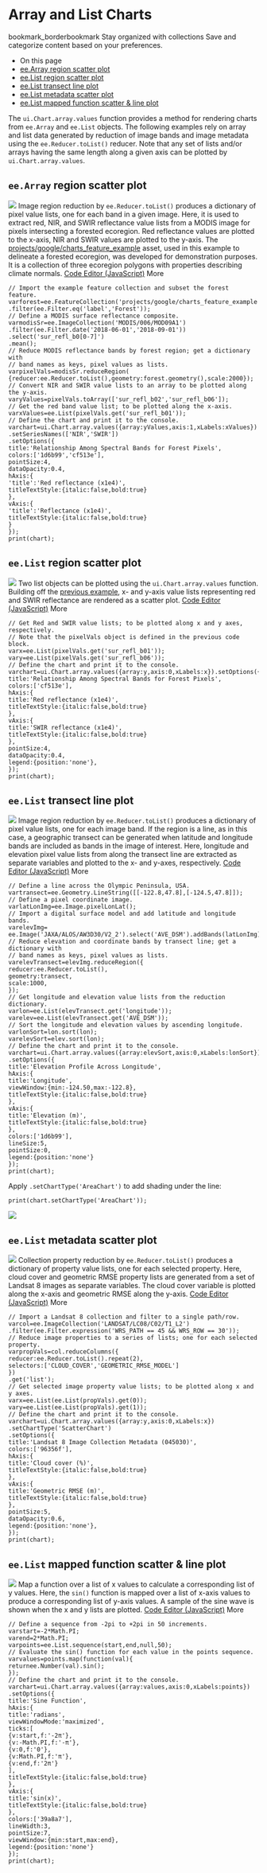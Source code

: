  
#  Array and List Charts 
bookmark_borderbookmark Stay organized with collections  Save and categorize content based on your preferences.
  * On this page
  * [ee.Array region scatter plot](https://developers.google.com/earth-engine/guides/charts_array#eearray_region_scatter_plot)
  * [ee.List region scatter plot](https://developers.google.com/earth-engine/guides/charts_array#eelist_region_scatter_plot)
  * [ee.List transect line plot](https://developers.google.com/earth-engine/guides/charts_array#eelist_transect_line_plot)
  * [ee.List metadata scatter plot](https://developers.google.com/earth-engine/guides/charts_array#eelist_metadata_scatter_plot)
  * [ee.List mapped function scatter & line plot](https://developers.google.com/earth-engine/guides/charts_array#eelist_mapped_function_scatter_line_plot)


The `ui.Chart.array.values` function provides a method for rendering charts from `ee.Array` and `ee.List` objects.
The following examples rely on array and list data generated by reduction of image bands and image metadata using the `ee.Reducer.toList()` reducer. Note that any set of lists and/or arrays having the same length along a given axis can be plotted by `ui.Chart.array.values`.
## `ee.Array` region scatter plot
![](https://developers.google.com/static/earth-engine/images/Charts_array_01.svg)
Image region reduction by `ee.Reducer.toList()` produces a dictionary of pixel value lists, one for each band in a given image. Here, it is used to extract red, NIR, and SWIR reflectance value lists from a MODIS image for pixels intersecting a forested ecoregion. Red reflectance values are plotted to the x-axis, NIR and SWIR values are plotted to the y-axis.
The [projects/google/charts_feature_example](https://developers.google.com/earth-engine/guides/charts_feature#compose-a-question) asset, used in this example to delineate a forested ecoregion, was developed for demonstration purposes. It is a collection of three ecoregion polygons with properties describing climate normals.
[Code Editor (JavaScript)](https://developers.google.com/earth-engine/guides/charts_array#code-editor-javascript-sample) More
```
// Import the example feature collection and subset the forest feature.
varforest=ee.FeatureCollection('projects/google/charts_feature_example')
.filter(ee.Filter.eq('label','Forest'));
// Define a MODIS surface reflectance composite.
varmodisSr=ee.ImageCollection('MODIS/006/MOD09A1')
.filter(ee.Filter.date('2018-06-01','2018-09-01'))
.select('sur_refl_b0[0-7]')
.mean();
// Reduce MODIS reflectance bands by forest region; get a dictionary with
// band names as keys, pixel values as lists.
varpixelVals=modisSr.reduceRegion(
{reducer:ee.Reducer.toList(),geometry:forest.geometry(),scale:2000});
// Convert NIR and SWIR value lists to an array to be plotted along the y-axis.
varyValues=pixelVals.toArray(['sur_refl_b02','sur_refl_b06']);
// Get the red band value list; to be plotted along the x-axis.
varxValues=ee.List(pixelVals.get('sur_refl_b01'));
// Define the chart and print it to the console.
varchart=ui.Chart.array.values({array:yValues,axis:1,xLabels:xValues})
.setSeriesNames(['NIR','SWIR'])
.setOptions({
title:'Relationship Among Spectral Bands for Forest Pixels',
colors:['1d6b99','cf513e'],
pointSize:4,
dataOpacity:0.4,
hAxis:{
'title':'Red reflectance (x1e4)',
titleTextStyle:{italic:false,bold:true}
},
vAxis:{
'title':'Reflectance (x1e4)',
titleTextStyle:{italic:false,bold:true}
}
});
print(chart);
```

## `ee.List` region scatter plot
![](https://developers.google.com/static/earth-engine/images/Charts_array_02.svg)
Two list objects can be plotted using the `ui.Chart.array.values` function. Building off the [previous example](https://developers.google.com/earth-engine/guides/charts_array#eearray_region_scatter_plot), x- and y-axis value lists representing red and SWIR reflectance are rendered as a scatter plot.
[Code Editor (JavaScript)](https://developers.google.com/earth-engine/guides/charts_array#code-editor-javascript-sample) More
```
// Get Red and SWIR value lists; to be plotted along x and y axes, respectively.
// Note that the pixelVals object is defined in the previous code block.
varx=ee.List(pixelVals.get('sur_refl_b01'));
vary=ee.List(pixelVals.get('sur_refl_b06'));
// Define the chart and print it to the console.
varchart=ui.Chart.array.values({array:y,axis:0,xLabels:x}).setOptions({
title:'Relationship Among Spectral Bands for Forest Pixels',
colors:['cf513e'],
hAxis:{
title:'Red reflectance (x1e4)',
titleTextStyle:{italic:false,bold:true}
},
vAxis:{
title:'SWIR reflectance (x1e4)',
titleTextStyle:{italic:false,bold:true}
},
pointSize:4,
dataOpacity:0.4,
legend:{position:'none'},
});
print(chart);
```

## `ee.List` transect line plot
![](https://developers.google.com/static/earth-engine/images/Charts_array_03.svg)
Image region reduction by `ee.Reducer.toList()` produces a dictionary of pixel value lists, one for each image band. If the region is a line, as in this case, a geographic transect can be generated when latitude and longitude bands are included as bands in the image of interest. Here, longitude and elevation pixel value lists from along the transect line are extracted as separate variables and plotted to the x- and y-axes, respectively.
[Code Editor (JavaScript)](https://developers.google.com/earth-engine/guides/charts_array#code-editor-javascript-sample) More
```
// Define a line across the Olympic Peninsula, USA.
vartransect=ee.Geometry.LineString([[-122.8,47.8],[-124.5,47.8]]);
// Define a pixel coordinate image.
varlatLonImg=ee.Image.pixelLonLat();
// Import a digital surface model and add latitude and longitude bands.
varelevImg=
ee.Image('JAXA/ALOS/AW3D30/V2_2').select('AVE_DSM').addBands(latLonImg);
// Reduce elevation and coordinate bands by transect line; get a dictionary with
// band names as keys, pixel values as lists.
varelevTransect=elevImg.reduceRegion({
reducer:ee.Reducer.toList(),
geometry:transect,
scale:1000,
});
// Get longitude and elevation value lists from the reduction dictionary.
varlon=ee.List(elevTransect.get('longitude'));
varelev=ee.List(elevTransect.get('AVE_DSM'));
// Sort the longitude and elevation values by ascending longitude.
varlonSort=lon.sort(lon);
varelevSort=elev.sort(lon);
// Define the chart and print it to the console.
varchart=ui.Chart.array.values({array:elevSort,axis:0,xLabels:lonSort})
.setOptions({
title:'Elevation Profile Across Longitude',
hAxis:{
title:'Longitude',
viewWindow:{min:-124.50,max:-122.8},
titleTextStyle:{italic:false,bold:true}
},
vAxis:{
title:'Elevation (m)',
titleTextStyle:{italic:false,bold:true}
},
colors:['1d6b99'],
lineSize:5,
pointSize:0,
legend:{position:'none'}
});
print(chart);
```

Apply `.setChartType('AreaChart')` to add shading under the line:
```
print(chart.setChartType('AreaChart'));

```

![](https://developers.google.com/static/earth-engine/images/Charts_array_04.svg)
## `ee.List` metadata scatter plot
![](https://developers.google.com/static/earth-engine/images/Charts_array_05.svg)
Collection property reduction by `ee.Reducer.toList()` produces a dictionary of property value lists, one for each selected property. Here, cloud cover and geometric RMSE property lists are generated from a set of Landsat 8 images as separate variables. The cloud cover variable is plotted along the x-axis and geometric RMSE along the y-axis.
[Code Editor (JavaScript)](https://developers.google.com/earth-engine/guides/charts_array#code-editor-javascript-sample) More
```
// Import a Landsat 8 collection and filter to a single path/row.
varcol=ee.ImageCollection('LANDSAT/LC08/C02/T1_L2')
.filter(ee.Filter.expression('WRS_PATH == 45 && WRS_ROW == 30'));
// Reduce image properties to a series of lists; one for each selected property.
varpropVals=col.reduceColumns({
reducer:ee.Reducer.toList().repeat(2),
selectors:['CLOUD_COVER','GEOMETRIC_RMSE_MODEL']
})
.get('list');
// Get selected image property value lists; to be plotted along x and y axes.
varx=ee.List(ee.List(propVals).get(0));
vary=ee.List(ee.List(propVals).get(1));
// Define the chart and print it to the console.
varchart=ui.Chart.array.values({array:y,axis:0,xLabels:x})
.setChartType('ScatterChart')
.setOptions({
title:'Landsat 8 Image Collection Metadata (045030)',
colors:['96356f'],
hAxis:{
title:'Cloud cover (%)',
titleTextStyle:{italic:false,bold:true}
},
vAxis:{
title:'Geometric RMSE (m)',
titleTextStyle:{italic:false,bold:true}
},
pointSize:5,
dataOpacity:0.6,
legend:{position:'none'},
});
print(chart);
```

## `ee.List` mapped function scatter & line plot
![](https://developers.google.com/static/earth-engine/images/Charts_array_06.svg)
Map a function over a list of x values to calculate a corresponding list of y values. Here, the `sin()` function is mapped over a list of x-axis values to produce a corresponding list of y-axis values. A sample of the sine wave is shown when the x and y lists are plotted.
[Code Editor (JavaScript)](https://developers.google.com/earth-engine/guides/charts_array#code-editor-javascript-sample) More
```
// Define a sequence from -2pi to +2pi in 50 increments.
varstart=-2*Math.PI;
varend=2*Math.PI;
varpoints=ee.List.sequence(start,end,null,50);
// Evaluate the sin() function for each value in the points sequence.
varvalues=points.map(function(val){
returnee.Number(val).sin();
});
// Define the chart and print it to the console.
varchart=ui.Chart.array.values({array:values,axis:0,xLabels:points})
.setOptions({
title:'Sine Function',
hAxis:{
title:'radians',
viewWindowMode:'maximized',
ticks:[
{v:start,f:'-2π'},
{v:-Math.PI,f:'-π'},
{v:0,f:'0'},
{v:Math.PI,f:'π'},
{v:end,f:'2π'}
],
titleTextStyle:{italic:false,bold:true}
},
vAxis:{
title:'sin(x)',
titleTextStyle:{italic:false,bold:true}
},
colors:['39a8a7'],
lineWidth:3,
pointSize:7,
viewWindow:{min:start,max:end},
legend:{position:'none'}
});
print(chart);
```

